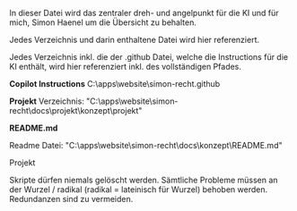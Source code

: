 In dieser Datei wird das zentraler dreh- und angelpunkt für die KI und für mich, Simon Haenel um die Übersicht zu behalten.

Jedes Verzeichnis und darin enthaltene Datei wird hier referenziert.

Jedes Verzeichnis inkl. die der .github Datei, welche die Instructions für die KI enthält, wird hier referenziert inkl. des vollständigen Pfades.



**Copilot Instructions**
C:\apps\website\simon-recht\.github


  

  
  **Projekt**
  Verzeichnis: "C:\apps\website\simon-recht\docs\projekt\konzept\projekt"
  
  **README.md**





Readme Datei: "C:\apps\website\simon-recht\docs\konzept\README.md"

Projekt


Skripte dürfen niemals gelöscht werden. Sämtliche Probleme müssen an der Wurzel / radikal (radikal = lateinisch für Wurzel) behoben werden.
Redundanzen sind zu vermeiden.

